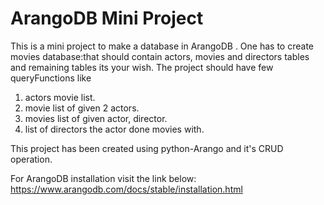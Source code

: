 # ArangoDB Mini Project

This is a mini project to make a database in ArangoDB .
One has to create movies database:that should contain actors, movies and directors tables and remaining tables its your wish.
The project should have few queryFunctions  like 
1. actors movie list.
2. movie list of given 2 actors.
3. movies list of given actor, director.
4. list of directors the actor done movies with.

This project has been created using python-Arango and it's CRUD operation.

For ArangoDB installation visit the link below:
https://www.arangodb.com/docs/stable/installation.html
